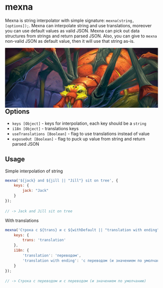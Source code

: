 # mexna

Mexna is string interpolator with simple signature: `mexna(string, [options]);`. Mexna can interpolate string and use translations, moreover you can use default values as valid JSON. Mexna can pick out data structures from strings and return parsed JSON. Also, you can give to `mexna` non-valid JSON as default value, then it will use that string as-is.

<img src="./mexna.jpg" align="right" style='display: block; z-index: 32323; position: relative;'/>

## Options

 - `keys [Object]` - keys for interpolation, each key should be a `string`
 - `i18n [Object]` - translations keys
 - `useTranslations [Boolean]` - flag to use translations instead of value
 - `exposeOut [Boolean]` - flag to puck up value from string and return parsed JSON 

## Usage 

Simple interpolation of string

```js
mexna('${jack} and ${jill || "Jill"} sit on tree', {
	keys: {
		jack: "Jack"
	}
});

// -> Jack and Jill sit on tree
```

With translations

```js
mexna('Строка с ${trans} и с ${withDefault || "translation with ending"}', {
	keys: {
		trans: 'translation'
	},
	i18n: {
		'translation': 'переводом',
		'translation with ending': 'с переводом (и значением по умолчанию)'
	}
});

// -> Строка с переводом и с переводом (и значением по умолчанию)
```